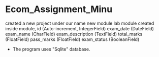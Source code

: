 # Ecom_Assignment_Minu
created a new project under our name
new module lab module created
inside module,
id (Auto-increment, IntegerField)
   exam_date (DateField)
   exam_name (CharField)
   exam_description (TextField)
   total_marks (FloatField)
   pass_marks (FloatField)
   exam_status (BooleanField)
- The program  uses "Sqlite" database.
